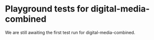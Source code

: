# Playground tests for digital-media-combined
We are still awaiting the first test run for digital-media-combined.
